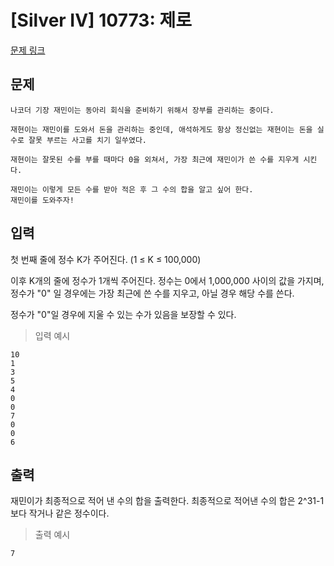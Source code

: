# [Silver IV] 10773: 제로
[문제 링크](https://www.acmicpc.net/problem/10773)

## 문제
```
나코더 기장 재민이는 동아리 회식을 준비하기 위해서 장부를 관리하는 중이다.

재현이는 재민이를 도와서 돈을 관리하는 중인데, 애석하게도 항상 정신없는 재현이는 돈을 실수로 잘못 부르는 사고를 치기 일쑤였다.

재현이는 잘못된 수를 부를 때마다 0을 외쳐서, 가장 최근에 재민이가 쓴 수를 지우게 시킨다.

재민이는 이렇게 모든 수를 받아 적은 후 그 수의 합을 알고 싶어 한다. 
재민이를 도와주자!
```

## 입력
첫 번째 줄에 정수 K가 주어진다. (1 ≤ K ≤ 100,000)

이후 K개의 줄에 정수가 1개씩 주어진다. 
정수는 0에서 1,000,000 사이의 값을 가지며, 정수가 "0" 일 경우에는 가장 최근에 쓴 수를 지우고, 아닐 경우 해당 수를 쓴다.

정수가 "0"일 경우에 지울 수 있는 수가 있음을 보장할 수 있다.
> 입력 예시
```
10
1
3
5
4
0
0
7
0
0
6
```

## 출력
재민이가 최종적으로 적어 낸 수의 합을 출력한다. 
최종적으로 적어낸 수의 합은 2^31-1보다 작거나 같은 정수이다.
> 출력 예시
```
7
```
